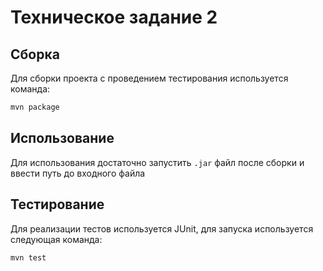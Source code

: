 # Техническое задание 2

## Сборка
Для сборки проекта с проведением тестирования используется команда:
```bash
mvn package
```

## Использование
Для использования достаточно запустить `.jar` файл после сборки и
ввести путь до входного файла

## Тестирование
Для реализации тестов используется JUnit,
для запуска используется следующая команда: 
```bash
mvn test
```
